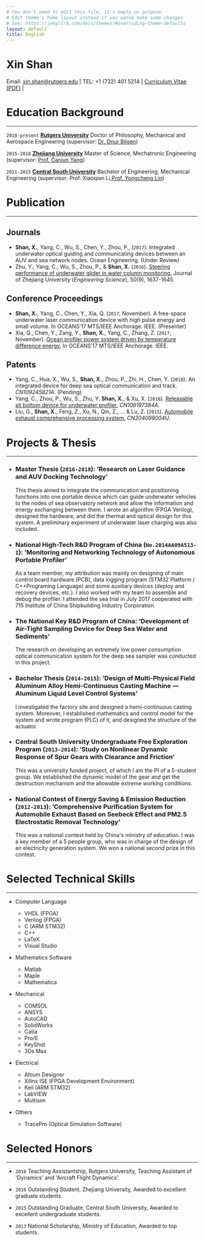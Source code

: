 ```yaml
---
# You don't need to edit this file, it's empty on purpose.
# Edit theme's home layout instead if you wanna make some changes
# See: https://jekyllrb.com/docs/themes/#overriding-theme-defaults
layout: default
title: English
---
```


# Xin Shan

Email: xin.shan@rutgers.edu | TEL: +1 (732) 401 5214 | <i class="fa fa-github"></i> <a href="https://github.com/Xin-Shan/Curriculum-Vitae/blob/master/Curriculum-Vitae.pdf">Curriculum Vitae (PDF)</a> |

# Education Background
---

`2018-present`
[__Rutgers University__](https://www.rutgers.edu) Doctor of Philosophy, Mechanical and Aerospace Engineering (supervisor: [Dr. Onur Bilgen](https://mae.rutgers.edu/onur-bilgen))

`2015-2018`
[__Zhejiang University__](http://www.zju.edu.cn/english/) Master of Science, Mechatronic Engineering (supervisor: [Prof. Canjun Yang](http://sklofp.zju.edu.cn/SKL/en/index.php?a=shows&catid=13&id=32))

`2011-2015`
[__Central South University__](http://en.csu.edu.cn) Bachelor of Engineering, Mechanical Engineering (supervisor: Prof. Xiaoqian Li,[Prof. Yongcheng Lin](https://scholar.google.com/citations?user=rAOphk4AAAAJ&hl=en))

# Publication
---

## Journals

+ **Shan, X.**, Yang, C., Wu, S., Chen, Y., Zhou, P., (`2017`). Integrated underwater optical guiding and communicating devices between an AUV and sea network nodes. Ocean Engineering. (Under Review)
+ Zhu, Y., Yang, C., Wu, S., Zhou, P., & **Shan, X.** (`2016`). [Steering performance of underwater glider in water column monitoring.](http://www.zjujournals.com/eng/EN/Y2016/V50/I9/1637) Journal of Zhejiang University (*Engineering Science*), 50(9), 1637-1645.

## Conference Proceedings

+ **Shan, X.**, Yang, C., Chen, Y., Xia, Q. (`2017`, November). A free-space underwater laser communication
device with high pulse energy and small volume. In OCEANS’17 MTS/IEEE Anchorage. IEEE.
(Presenter)
+ Xia, Q., Chen, Y., Zang, Y., **Shan, X.**, Yang, C., Zhang, Z. (`2017`, November). [Ocean profiler power system driven by temperature difference energy.](http://ieeexplore.ieee.org/abstract/document/8232156/?reload=true) In OCEANS’17 MTS/IEEE Anchorage. IEEE.

## Patents

+ Yang, C., Hua, X., Wu, S., **Shan, X.**, Zhou, P., Zhi, H., Chen, Y. (`2018`). An integrated device for deep sea optical communication and track. *CN109245821A*. (Pending)
+ Yang, C., Zhou, P., Wu, S., Zhu, Y. **Shan, X.**, & Xu, X. (`2016`). [Releasable sit bottom device for underwater profiler.](https://worldwide.espacenet.com/publicationDetails/biblio?CC=CN&NR=106197384A&KC=A&FT=D) *CN106197384A*.
+ Liu, G., **Shan, X.**, Feng, Z., Xu, N., Qin, Z., ... & Lu, Z. (`2015`). [Automobile exhaust comprehensive processing system.](https://worldwide.espacenet.com/publicationDetails/biblio?CC=CN&NR=204099004U&KC=U&FT=D) *CN204099004U*.


# Projects & Thesis
---

+ ### Master Thesis (`2016-2018`): ’Research on Laser Guidance and AUV Docking Technology’

    This thesis aimed to integrate the communication and positioning functions into one portable device which can guide underwater vehicles to the nodes of sea observatory network and allow the information and energy exchanging between them. I wrote an algorithm (FPGA Verilog), designed the hardware, and did the thermal and optical design for this system. A preliminary experiment of underwater laser charging was also included.

+ ### National High-Tech R&D Program of China (`No.2014AA09A513-1`): ’Monitoring and Networking Technology of Autonomous Portable Profiler’

    As a team member, my attribution was mainly on designing of main control board hardware (PCB), data logging program (STM32 Platform / C++Programing Language) and some auxiliary devices (deploy and recovery devices, etc.). I also worked with my team to assemble and debug the profiler. I attended the sea trial in July 2017 cooperated with 715 Institute of China Shipbuilding Industry Corporation.

+ ### The National Key R&D Program of China: ’Development of Air-Tight Sampling Device for Deep Sea Water and Sediments’

    The research on developing an extremely low power consumption optical communication system for the deep sea sampler was conducted in this project.

+ ### Bachelor Thesis (`2014-2015`): ’Design of Multi-Physical Field Aluminum Alloy Hemi-Continuous Casting Machine — Aluminum Liquid Level Control Systems’

    I investigated the factory site and designed a hemi-continuous casting system. Moreover, I established mathematics and control model for the system and wrote program (PLC) of it, and designed the structure of the actuator.

+ ### Central South University Undergraduate Free Exploration Program (`2013-2014`): ’Study on Nonlinear Dynamic Response of Spur Gears with Clearance and Friction’

    This was a university funded project, of which I am the PI of a 5-student group. We established the dynamic model of the gear and get the destruction mechanism and the allowable extreme working conditions.

+ ### National Contest of Energy Saving & Emission Reduction (`2012-2013`): ’Comprehensive Purification System for Automobile Exhaust Based on Seebeck Effect and PM2.5 Electrostatic Removal Technology’

    This was a national contest held by China's ministry of education. I was a key member of a 5 people group, who was in charge of the design of an electricity generation system. We won a national second prize in this contest.

# Selected Technical Skills
---
+ Computer Language
    * VHDL (FPGA)
    * Verilog (FPGA)
    * C (ARM STM32)
    * C++
    * LaTeX
    * Visual Studio

+ Mathematics Software
    * Matlab
    * Maple
    * Mathematica

+ Mechanical
    * COMSOL
    * ANSYS
    * AutoCAD
    * SolidWorks
    * Catia
    * Pro/E
    * KeyShot
    * 3Ds Max

+ Electrical
    * Altium Designer
    * Xilinx ISE (FPGA Development Environment)
    * Keil (ARM STM32)
    * LabVIEW
    * Multisim

+ Others
    * TracePro (Optical Simulation Software)

# Selected Honors
---

+ `2018` Teaching Assistantship, Rutgers University, Teaching Assistant of 'Dynamics' and 'Aircraft Flight Dynamics'.

+ `2016` Outstanding Student, Zhejiang University, Awarded to excellent graduate students.

+ `2015` Outstanding Graduate, Central South University, Awarded to excellent undergraduate students.

+ `2013` National Scholarship, Ministry of Education, Awarded to top students.